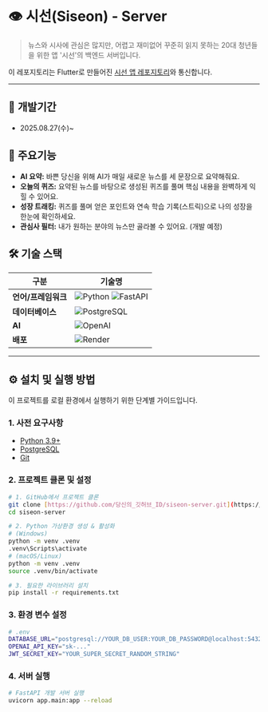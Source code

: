 # 👁️ 시선(Siseon) - Server

> 뉴스와 시사에 관심은 많지만, 어렵고 재미없어 꾸준히 읽지 못하는 20대 청년들을 위한 앱 '시선'의 백엔드 서버입니다.  

이 레포지토리는 Flutter로 만들어진 [시선 앱 레포지토리](https://github.com/seoeng/siseon-frontend)와 통신합니다.

---

## 🚀 개발기간
- 2025.08.27(수)~


## 🌟 주요기능
* **AI 요약:** 바쁜 당신을 위해 AI가 매일 새로운 뉴스를 세 문장으로 요약해줘요.
* **오늘의 퀴즈:** 요약된 뉴스를 바탕으로 생성된 퀴즈를 풀며 핵심 내용을 완벽하게 익힐 수 있어요.
* **성장 트래킹:** 퀴즈를 풀며 얻은 포인트와 연속 학습 기록(스트릭)으로 나의 성장을 한눈에 확인하세요.
* **관심사 필터:** 내가 원하는 분야의 뉴스만 골라볼 수 있어요. (개발 예정)


## 🛠️ 기술 스택

| 구분 | 기술명 |
|---|---|
| **언어/프레임워크** | ![Python](https://img.shields.io/badge/Python-3776AB?style=for-the-badge&logo=python&logoColor=white) ![FastAPI](https://img.shields.io/badge/FastAPI-009688?style=for-the-badge&logo=fastapi&logoColor=white) |
| **데이터베이스**| ![PostgreSQL](https://img.shields.io/badge/PostgreSQL-4169E1?style=for-the-badge&logo=postgresql&logoColor=white) |
| **AI** | ![OpenAI](https://img.shields.io/badge/OpenAI-412991?style=for-the-badge&logo=openai&logoColor=white) |
| **배포** | ![Render](https://img.shields.io/badge/Render-46E3B7?style=for-the-badge&logo=render&logoColor=white) |

---

## ⚙️ 설치 및 실행 방법

이 프로젝트를 로컬 환경에서 실행하기 위한 단계별 가이드입니다.

### 1. 사전 요구사항

* [Python 3.9+](https://www.python.org/)
* [PostgreSQL](https://www.postgresql.org/)
* [Git](https://git-scm.com/)

### 2. 프로젝트 클론 및 설정

```bash
# 1. GitHub에서 프로젝트 클론
git clone [https://github.com/당신의_깃허브_ID/siseon-server.git](https://github.com/당신의_깃허브_ID/siseon-server.git)
cd siseon-server

# 2. Python 가상환경 생성 & 활성화
# (Windows)
python -m venv .venv
.venv\Scripts\activate
# (macOS/Linux)
python -m venv .venv
source .venv/bin/activate

# 3. 필요한 라이브러리 설치
pip install -r requirements.txt
```

### 3. 환경 변수 설정

```bash
# .env
DATABASE_URL="postgresql://YOUR_DB_USER:YOUR_DB_PASSWORD@localhost:5432/siseon_db"
OPENAI_API_KEY="sk-..."
JWT_SECRET_KEY="YOUR_SUPER_SECRET_RANDOM_STRING"
```
### 4. 서버 실행

```bash
# FastAPI 개발 서버 실행
uvicorn app.main:app --reload
```
